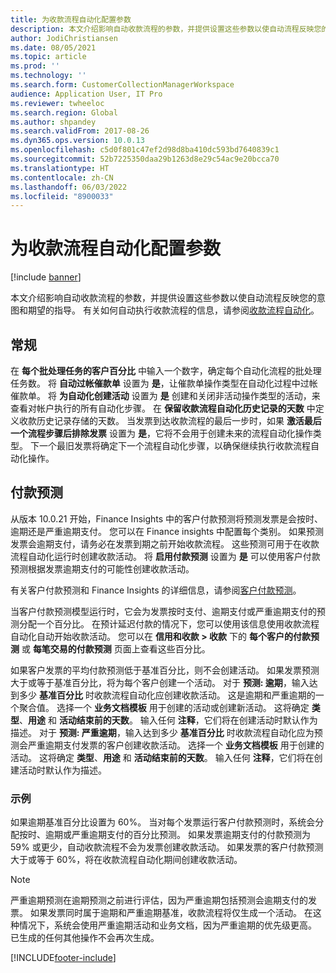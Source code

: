 ```yaml
---
title: 为收款流程自动化配置参数
description: 本文介绍影响自动收款流程的参数，并提供设置这些参数以使自动流程反映您的意图和期望的指导。
author: JodiChristiansen
ms.date: 08/05/2021
ms.topic: article
ms.prod: ''
ms.technology: ''
ms.search.form: CustomerCollectionManagerWorkspace
audience: Application User, IT Pro
ms.reviewer: twheeloc
ms.search.region: Global
ms.author: shpandey
ms.search.validFrom: 2017-08-26
ms.dyn365.ops.version: 10.0.13
ms.openlocfilehash: c5d0f801c47ef2d98d8ba410dc593bd7640839c1
ms.sourcegitcommit: 52b7225350daa29b1263d8e29c54ac9e20bcca70
ms.translationtype: HT
ms.contentlocale: zh-CN
ms.lasthandoff: 06/03/2022
ms.locfileid: "8900033"
---
```

# <a name="configure-parameters-for-collection-process-automation"></a>为收款流程自动化配置参数

[!include [banner](../includes/banner.md)]

本文介绍影响自动收款流程的参数，并提供设置这些参数以使自动流程反映您的意图和期望的指导。 有关如何自动执行收款流程的信息，请参阅[收款流程自动化](collections-process-automate.md)。

## <a name="general"></a>常规
在 **每个批处理任务的客户百分比** 中输入一个数字，确定每个自动化流程的批处理任务数。 将 **自动过帐催款单** 设置为 **是**，让催款单操作类型在自动化过程中过帐催款单。 将 **为自动化创建活动** 设置为 **是** 创建和关闭非活动操作类型的活动，来查看对帐户执行的所有自动化步骤。 在 **保留收款流程自动化历史记录的天数** 中定义收款历史记录存储的天数。 当发票到达收款流程的最后一步时，如果 **激活最后一个流程步骤后排除发票** 设置为 **是**，它将不会用于创建未来的流程自动化操作类型。 下一个最旧发票将确定下一个流程自动化步骤，以确保继续执行收款流程自动化操作。 

## <a name="payment-predictions"></a>付款预测
从版本 10.0.21 开始，Finance Insights 中的客户付款预测将预测发票是会按时、逾期还是严重逾期支付。 您可以在 Finance insights 中配置每个类别。 如果预测发票会逾期支付，请务必在发票到期之前开始收款流程。 这些预测可用于在收款流程自动化运行时创建收款活动。 将 **启用付款预测** 设置为 **是** 可以使用客户付款预测根据发票逾期支付的可能性创建收款活动。 

有关客户付款预测和 Finance Insights 的详细信息，请参阅[客户付款预测](payment-insights-overview.md)。

当客户付款预测模型运行时，它会为发票按时支付、逾期支付或严重逾期支付的预测分配一个百分比。 在预计延迟付款的情况下，您可以使用该信息使用收款流程自动化自动开始收款活动。 您可以在 **信用和收款 > 收款** 下的 **每个客户的付款预测** 或 **每笔交易的付款预测** 页面上查看这些百分比。 

如果客户发票的平均付款预测低于基准百分比，则不会创建活动。 如果发票预测大于或等于基准百分比，将为每个客户创建一个活动。 对于 **预测: 逾期**，输入达到多少 **基准百分比** 时收款流程自动化应创建收款活动。 这是逾期和严重逾期的一个聚合值。 选择一个 **业务文档模板** 用于创建的活动或创建新活动。 这将确定 **类型**、**用途** 和 **活动结束前的天数**。 输入任何 **注释**，它们将在创建活动时默认作为描述。 对于 **预测: 严重逾期**，输入达到多少 **基准百分比** 时收款流程自动化应为预测会严重逾期支付发票的客户创建收款活动。 选择一个 **业务文档模板** 用于创建的活动。 这将确定 **类型**、**用途** 和 **活动结束前的天数**。 输入任何 **注释**，它们将在创建活动时默认作为描述。 

### <a name="example"></a>示例
如果逾期基准百分比设置为 60%。 当对每个发票运行客户付款预测时，系统会分配按时、逾期或严重逾期支付的百分比预测。 如果发票逾期支付的付款预测为 59% 或更少，自动收款流程不会为发票创建收款活动。 如果发票的客户付款预测大于或等于 60%，将在收款流程自动化期间创建收款活动。 

> [!NOTE]
> 严重逾期预测在逾期预测之前进行评估，因为严重逾期包括预测会逾期支付的发票。 如果发票同时属于逾期和严重逾期基准，收款流程将仅生成一个活动。 在这种情况下，系统会使用严重逾期活动和业务文档，因为严重逾期的优先级更高。 已生成的任何其他操作不会再次生成。

[!INCLUDE[footer-include](../../includes/footer-banner.md)]
